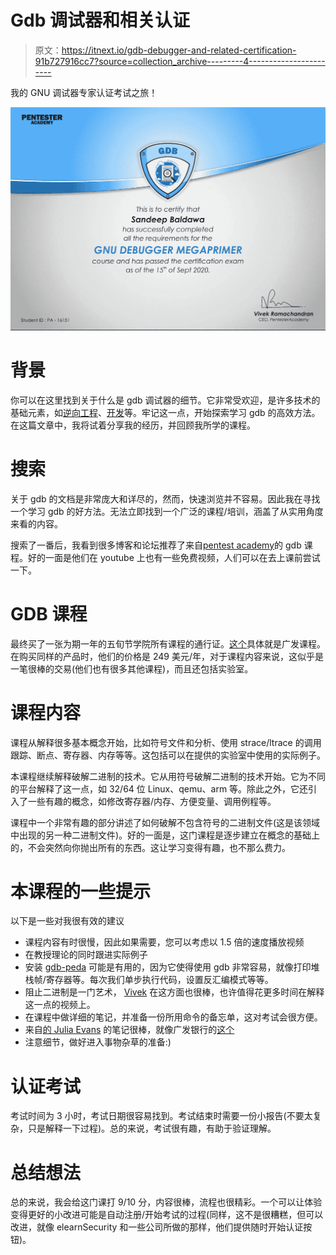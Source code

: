 # Gdb 调试器和相关认证

> 原文：<https://itnext.io/gdb-debugger-and-related-certification-91b727916cc7?source=collection_archive---------4----------------------->

我的 GNU 调试器专家认证考试之旅！

![](img/2b7674a070d4e141bebe356548c0b7c3.png)

# 背景

你可以在这里找到关于什么是 gdb 调试器的细节。它非常受欢迎，是许多技术的基础元素，如[逆向工程](https://medium.com/@sandeepbaldawa/my-journey-to-ecre-elearnsecurity-certified-reverse-engineer-2d9ba626dc2b)、[开发](https://medium.com/@sandeepbaldawa/xds-v1-elearnsecurity-course-review-cda5bb12f95b)等。牢记这一点，开始探索学习 gdb 的高效方法。在这篇文章中，我将试着分享我的经历，并回顾我所学的课程。

# 搜索

关于 gdb 的文档是非常庞大和详尽的，然而，快速浏览并不容易。因此我在寻找一个学习 gdb 的好方法。无法立即找到一个广泛的课程/培训，涵盖了从实用角度来看的内容。

搜索了一番后，我看到很多博客和论坛推荐了来自[pentest academy](https://www.pentesteracademy.com/)的 gdb 课程。好的一面是他们在 youtube 上也有一些免费视频，人们可以在去上课前尝试一下。

# GDB 课程

最终买了一张为期一年的五旬节学院所有课程的通行证。[这个](https://www.pentesteracademy.com/course?id=4)具体就是广发课程。在购买同样的产品时，他们的价格是 249 美元/年，对于课程内容来说，这似乎是一笔很棒的交易(他们也有很多其他课程)，而且还包括实验室。

# 课程内容

课程从解释很多基本概念开始，比如符号文件和分析、使用 strace/ltrace 的调用跟踪、断点、寄存器、内存等等。这包括可以在提供的实验室中使用的实际例子。

本课程继续解释破解二进制的技术。它从用符号破解二进制的技术开始。它为不同的平台解释了这一点，如 32/64 位 Linux、qemu、arm 等。除此之外，它还引入了一些有趣的概念，如修改寄存器/内存、方便变量、调用例程等。

课程中一个非常有趣的部分讲述了如何破解不包含符号的二进制文件(这是该领域中出现的另一种二进制文件)。好的一面是，这门课程是逐步建立在概念的基础上的，不会突然向你抛出所有的东西。这让学习变得有趣，也不那么费力。

# 本课程的一些提示

以下是一些对我很有效的建议

*   课程内容有时很慢，因此如果需要，您可以考虑以 1.5 倍的速度播放视频
*   在教授理论的同时跟进实际例子
*   安装 [gdb-peda](https://github.com/longld/peda) 可能是有用的，因为它使得使用 gdb 非常容易，就像打印堆栈帧/寄存器等。每次我们单步执行代码，设置反汇编模式等等。
*   阻止二进制是一门艺术， [Vivek](https://twitter.com/vivekramac) 在这方面也很棒，也许值得花更多时间在解释这一点的视频上。
*   在课程中做详细的笔记，并准备一份所用命令的备忘单，这对考试会很方便。
*   来自[的 Julia Evans](https://twitter.com/b0rk) 的笔记很棒，就像广发银行的[这个](https://twitter.com/b0rk/status/1172566529768132609/photo/1)
*   注意细节，做好进入事物杂草的准备:)

# 认证考试

考试时间为 3 小时，考试日期很容易找到。考试结束时需要一份小报告(不要太复杂，只是解释一下过程)。总的来说，考试很有趣，有助于验证理解。

# 总结想法

总的来说，我会给这门课打 9/10 分，内容很棒，流程也很精彩。一个可以让体验变得更好的小改进可能是自动注册/开始考试的过程(同样，这不是很糟糕，但可以改进，就像 elearnSecurity 和一些公司所做的那样，他们提供随时开始认证按钮)。